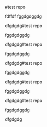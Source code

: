 #test repo




fdffdf
fggdgdggdg

dfgdgdg#test repo





fggdgdggdg

dfgdgdg#test repo





fggdgdggdg

dfgdgdg#test repo





fggdgdggdg

dfgdgdg#test repo





fggdgdggdg

dfgdgdg#test repo





fggdgdggdg

dfgdgdg
